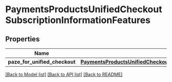 # PaymentsProductsUnifiedCheckoutSubscriptionInformationFeatures

## Properties
Name | Type | Description | Notes
------------ | ------------- | ------------- | -------------
**paze_for_unified_checkout** | [**PaymentsProductsUnifiedCheckoutSubscriptionInformationFeaturesPazeForUnifiedCheckout**](PaymentsProductsUnifiedCheckoutSubscriptionInformationFeaturesPazeForUnifiedCheckout.md) |  | [optional] 

[[Back to Model list]](../README.md#documentation-for-models) [[Back to API list]](../README.md#documentation-for-api-endpoints) [[Back to README]](../README.md)


